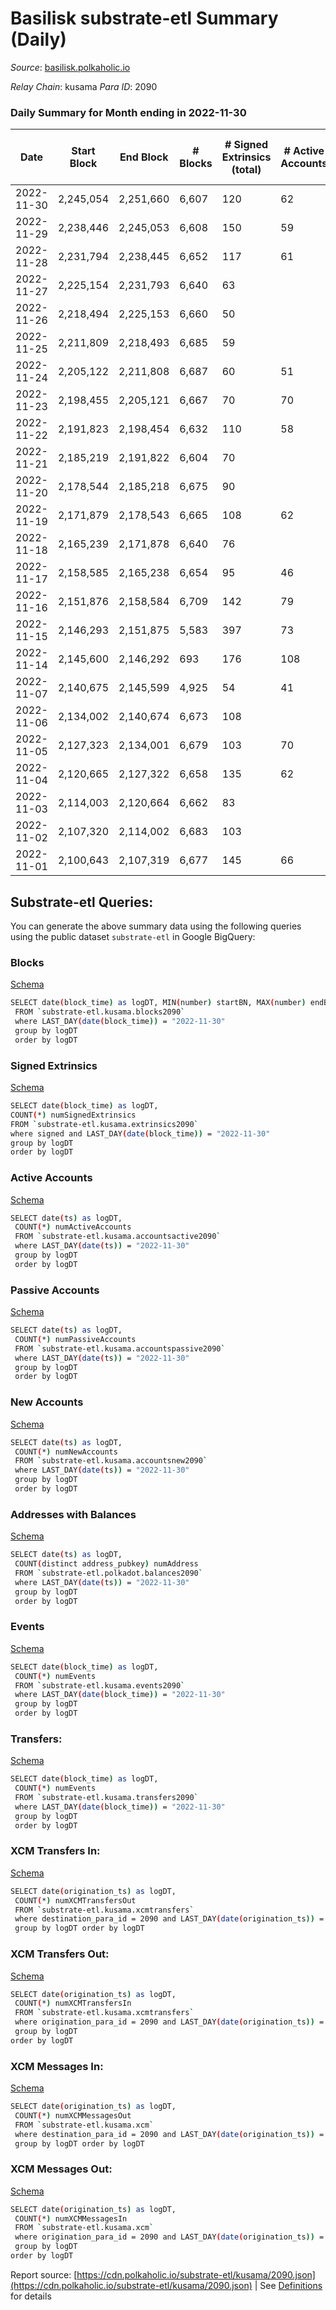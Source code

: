 # Basilisk substrate-etl Summary (Daily)

_Source_: [basilisk.polkaholic.io](https://basilisk.polkaholic.io)

*Relay Chain*: kusama
*Para ID*: 2090



### Daily Summary for Month ending in 2022-11-30


| Date | Start Block | End Block | # Blocks  | # Signed Extrinsics (total) | # Active Accounts | # Passive | # New | # Addresses with Balances | # Events | # Transfers | # XCM Transfers In | # XCM Transfers Out | # XCM In | # XCM Out | Issues | 
| ---- | ----------- | --------- | --------  | --------------------------- | ----------------- | --------- | ----- | ------------------------- | -------- | ----------- | ------------------ | ------------------- | -------- | --------- | ------ |
| 2022-11-30 | 2,245,054 | 2,251,660 | 6,607  | 120 | 62 |  |  | 16,833 | 21,438 | 174 ($10,956.55) | 23 ($2,775.27) | 28 ($4,852.32) | 21 | 28 |  |
| 2022-11-29 | 2,238,446 | 2,245,053 | 6,608  | 150 | 59 |  |  | 16,831 | 21,418 | 122 ($5,538.39) | 16 ($1,255.83) | 13 ($2,351.44) | 17 | 13 |  |
| 2022-11-28 | 2,231,794 | 2,238,445 | 6,652  | 117 | 61 |  |  | 16,828 | 21,361 | 121 ($12,662.18) | 20 ($2,222.23) | 19 ($5,582.84) | 20 | 19 |  |
| 2022-11-27 | 2,225,154 | 2,231,793 | 6,640  | 63 |  |  |  | 16,824 | 20,616 | 50 ($2,245.24) | 10 ($1,191.37) | 8 ($570.11) | 10 | 8 |  |
| 2022-11-26 | 2,218,494 | 2,225,153 | 6,660  | 50 |  |  |  | 16,822 | 20,568 | 41 ($1,520.15) | 9 ($433.71) | 7 ($920.28) | 9 | 7 |  |
| 2022-11-25 | 2,211,809 | 2,218,493 | 6,685  | 59 |  |  |  | 16,820 | 20,820 | 71 ($5,913.38) | 14 ($1,438.17) | 7 ($620.57) | 14 | 7 |  |
| 2022-11-24 | 2,205,122 | 2,211,808 | 6,687  | 60 | 51 |  |  | 16,819 | 20,767 | 59 ($4,160.85) | 6 ($545.83) | 10 ($1,258.25) | 6 | 10 |  |
| 2022-11-23 | 2,198,455 | 2,205,121 | 6,667  | 70 | 70 |  |  | 16,820 | 20,753 | 61 ($1,606.43) | 8 ($264.90) | 13 ($974.59) | 8 | 13 |  |
| 2022-11-22 | 2,191,823 | 2,198,454 | 6,632  | 110 | 58 |  |  | 16,818 | 21,187 | 118 ($5,812.13) | 15 ($1,614.51) | 29 ($3,213.26) | 15 | 29 |  |
| 2022-11-21 | 2,185,219 | 2,191,822 | 6,604  | 70 |  |  |  | 16,816 | 20,862 | 108 ($3,530.39) | 24 ($1,956.77) | 16 ($5,849.40) | 24 | 16 |  |
| 2022-11-20 | 2,178,544 | 2,185,218 | 6,675  | 90 |  |  |  | 16,814 | 21,124 | 96 ($4,214.34) | 19 ($1,173.37) | 20 ($3,599.57) | 19 | 20 |  |
| 2022-11-19 | 2,171,879 | 2,178,543 | 6,665  | 108 | 62 |  |  | 16,814 | 21,257 | 124 ($9,236.79) | 18 ($3,363.16) | 21 ($6,543.07) | 18 | 21 |  |
| 2022-11-18 | 2,165,239 | 2,171,878 | 6,640  | 76 |  |  |  | 16,812 | 20,883 | 97 ($6,411.93) | 17 ($1,882.60) | 7 ($1,125.76) | 16 | 7 |  |
| 2022-11-17 | 2,158,585 | 2,165,238 | 6,654  | 95 | 46 |  |  | 16,812 | 21,101 | 68 ($1,671.15) | 8 ($1,765.31) | 11 ($2,050.03) | 8 | 11 |  |
| 2022-11-16 | 2,151,876 | 2,158,584 | 6,709  | 142 | 79 |  |  | 16,810 | 21,957 | 150 ($7,046.54) | 31 ($1,752.42) | 36 ($6,212.32) | 31 | 36 |  |
| 2022-11-15 | 2,146,293 | 2,151,875 | 5,583  | 397 | 73 |  |  | 16,808 | 19,746 | 84 ($9,638.64) | 14 ($3,421.73) | 14 ($7,151.64) | 14 | 15 |  |
| 2022-11-14 | 2,145,600 | 2,146,292 | 693  | 176 | 108 |  |  | 16,803 | 3,539 | 63 ($9,906.45) | 5 ($71.87) | 15 ($1,686.04) | 5 | 16 |  |
| 2022-11-07 | 2,140,675 | 2,145,599 | 4,925  | 54 | 41 |  |  | 16,794 | 15,298 | 40 ($1,263.26) | 21 ($1,113.91) | 11 ($779.22) | 21 | 11 |  |
| 2022-11-06 | 2,134,002 | 2,140,674 | 6,673  | 108 |  |  |  | 16,794 | 21,115 | 113 ($7,332.03) | 21 ($2,731.41) | 8 ($1,516.47) | 21 | 25 |  |
| 2022-11-05 | 2,127,323 | 2,134,001 | 6,679  | 103 | 70 |  |  | 16,789 | 21,064 | 110 ($6,277.87) | 16 ($6,651.31) | 13 ($6,683.87) | 16 | 22 |  |
| 2022-11-04 | 2,120,665 | 2,127,322 | 6,658  | 135 | 62 |  |  | 16,787 | 21,122 | 128 ($4,354.76) | 17 ($2,061.06) | 8 ($520.50) | 17 | 19 |  |
| 2022-11-03 | 2,114,003 | 2,120,664 | 6,662  | 83 |  |  |  | 16,781 | 20,718 | 67 ($1,143.32) | 15 ($582.72) | 10 ($322.80) | 16 | 13 |  |
| 2022-11-02 | 2,107,320 | 2,114,002 | 6,683  | 103 |  |  |  | 16,776 | 21,107 | 92 ($3,170.01) | 24 ($1,784.11) | 17 ($903.29) | 24 | 23 |  |
| 2022-11-01 | 2,100,643 | 2,107,319 | 6,677  | 145 | 66 |  |  | 16,776 | 21,277 | 92 ($5,334.37) | 17 ($6,125.33) | 7 ($673.67) | 17 | 12 |  |

## Substrate-etl Queries:
You can generate the above summary data using the following queries using the public dataset `substrate-etl` in Google BigQuery:


### Blocks 

[Schema](https://github.com/colorfulnotion/substrate-etl/blob/main/schema/blocks.json)

```bash
SELECT date(block_time) as logDT, MIN(number) startBN, MAX(number) endBN, COUNT(*) numBlocks 
 FROM `substrate-etl.kusama.blocks2090`  
 where LAST_DAY(date(block_time)) = "2022-11-30" 
 group by logDT 
 order by logDT
```

### Signed Extrinsics 

[Schema](https://github.com/colorfulnotion/substrate-etl/blob/main/schema/extrinsics.json)

```bash
SELECT date(block_time) as logDT, 
COUNT(*) numSignedExtrinsics 
FROM `substrate-etl.kusama.extrinsics2090`  
where signed and LAST_DAY(date(block_time)) = "2022-11-30" 
group by logDT 
order by logDT
```

### Active Accounts 

[Schema](https://github.com/colorfulnotion/substrate-etl/blob/main/schema/accountsactive.json)

```bash
SELECT date(ts) as logDT, 
 COUNT(*) numActiveAccounts 
 FROM `substrate-etl.kusama.accountsactive2090` 
 where LAST_DAY(date(ts)) = "2022-11-30" 
 group by logDT 
 order by logDT
```

### Passive Accounts 

[Schema](https://github.com/colorfulnotion/substrate-etl/blob/main/schema/accountspassive.json)

```bash
SELECT date(ts) as logDT, 
 COUNT(*) numPassiveAccounts 
 FROM `substrate-etl.kusama.accountspassive2090` 
 where LAST_DAY(date(ts)) = "2022-11-30" 
 group by logDT 
 order by logDT
```

### New Accounts 

[Schema](https://github.com/colorfulnotion/substrate-etl/blob/main/schema/accountsnew.json)

```bash
SELECT date(ts) as logDT, 
 COUNT(*) numNewAccounts 
 FROM `substrate-etl.kusama.accountsnew2090` 
 where LAST_DAY(date(ts)) = "2022-11-30" 
 group by logDT
 order by logDT
```

### Addresses with Balances 

[Schema](https://github.com/colorfulnotion/substrate-etl/blob/main/schema/balances.json)

```bash
SELECT date(ts) as logDT,
 COUNT(distinct address_pubkey) numAddress 
 FROM `substrate-etl.polkadot.balances2090` 
 where LAST_DAY(date(ts)) = "2022-11-30" 
 group by logDT 
 order by logDT
```

### Events 

[Schema](https://github.com/colorfulnotion/substrate-etl/blob/main/schema/events.json)

```bash
SELECT date(block_time) as logDT, 
 COUNT(*) numEvents 
 FROM `substrate-etl.kusama.events2090` 
 where LAST_DAY(date(block_time)) = "2022-11-30" 
 group by logDT 
 order by logDT
```

### Transfers:

[Schema](https://github.com/colorfulnotion/substrate-etl/blob/main/schema/transfers.json)

```bash
SELECT date(block_time) as logDT, 
 COUNT(*) numEvents 
 FROM `substrate-etl.kusama.transfers2090` 
 where LAST_DAY(date(block_time)) = "2022-11-30" 
 group by logDT 
 order by logDT
```

### XCM Transfers In: 

[Schema](https://github.com/colorfulnotion/substrate-etl/blob/main/schema/xcmtransfers.json)

```bash
SELECT date(origination_ts) as logDT, 
 COUNT(*) numXCMTransfersOut 
 FROM `substrate-etl.kusama.xcmtransfers` 
 where destination_para_id = 2090 and LAST_DAY(date(origination_ts)) = "2022-11-30" 
 group by logDT order by logDT
```

### XCM Transfers Out: 

[Schema](https://github.com/colorfulnotion/substrate-etl/blob/main/schema/xcmtransfers.json)

```bash
SELECT date(origination_ts) as logDT, 
 COUNT(*) numXCMTransfersIn 
 FROM `substrate-etl.kusama.xcmtransfers` 
 where origination_para_id = 2090 and LAST_DAY(date(origination_ts)) = "2022-11-30" 
 group by logDT 
order by logDT
```

### XCM Messages In: 

[Schema](https://github.com/colorfulnotion/substrate-etl/blob/main/schema/xcm.json)

```bash
SELECT date(origination_ts) as logDT, 
 COUNT(*) numXCMMessagesOut 
 FROM `substrate-etl.kusama.xcm` 
 where destination_para_id = 2090 and LAST_DAY(date(origination_ts)) = "2022-11-30" 
 group by logDT order by logDT
```

### XCM Messages Out: 

[Schema](https://github.com/colorfulnotion/substrate-etl/blob/main/schema/xcm.json)

```bash
SELECT date(origination_ts) as logDT, 
 COUNT(*) numXCMMessagesIn 
 FROM `substrate-etl.kusama.xcm` 
 where origination_para_id = 2090 and LAST_DAY(date(origination_ts)) = "2022-11-30" 
 group by logDT 
order by logDT
```


Report source: [https://cdn.polkaholic.io/substrate-etl/kusama/2090.json](https://cdn.polkaholic.io/substrate-etl/kusama/2090.json) | See [Definitions](/DEFINITIONS.md) for details

